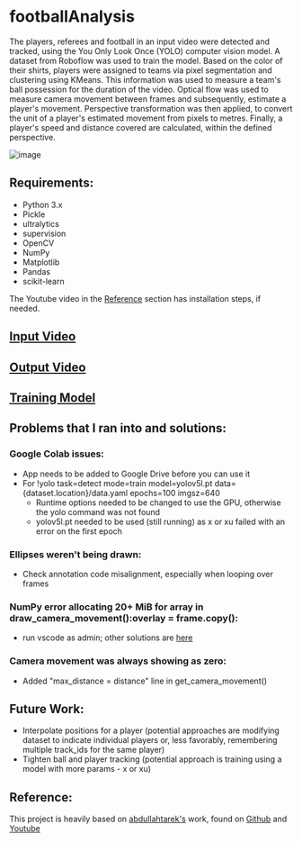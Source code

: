 # footballAnalysis
The players, referees and football in an input video were detected and tracked, using the You Only Look Once (YOLO) computer vision model. A dataset from Roboflow was used to train the model. Based on the color of their shirts, players were assigned to teams via pixel segmentation and clustering using KMeans. This information was used to measure a team's ball possession for the duration of the video. Optical flow was used to measure camera movement between frames and subsequently, estimate a player's movement. Perspective transformation was then applied, to convert the unit of a player's estimated movement from pixels to metres. Finally, a player's speed and  distance covered are calculated, within the defined perspective.

![image](https://github.com/ksarkara/footballAnalysis/assets/113844617/1f52c590-e0a7-4b4f-9f13-5047623ad377)

## Requirements:
- Python 3.x
- Pickle
- ultralytics
- supervision
- OpenCV
- NumPy
- Matplotlib
- Pandas
- scikit-learn
  
The Youtube video in the [Reference](https://github.com/ksarkara/footballAnalysis/blob/main/README.md#reference) section has installation steps, if needed.

## [Input Video](https://drive.google.com/file/d/1g_3Udg9BxMUkl_4EPLTd345vn8zzPpI4/view?usp=sharing)

## [Output Video](https://drive.google.com/file/d/1pLKxrznguuYUiTf1AmH3J61x5pBZGDqn/view?usp=sharing)

## [Training Model](https://drive.google.com/file/d/14R-DaMKO4PjsI04aDBjP6lnUzvDAixad/view?usp=sharing)

## Problems that I ran into and solutions:
### Google Colab issues:
- App needs to be added to Google Drive before you can use it
- For !yolo task=detect mode=train model=yolov5l.pt data={dataset.location}/data.yaml epochs=100 imgsz=640
  - Runtime options needed to be changed to use the GPU, otherwise the yolo command was not found
  - yolov5l.pt needed to be used (still running) as x or xu failed with an error on the first epoch

### Ellipses weren't being drawn:
- Check annotation code misalignment, especially when looping over frames

### NumPy error allocating 20+ MiB for array in draw_camera_movement():overlay = frame.copy():
- run vscode as admin; other solutions are [here](https://stackoverflow.com/questions/57507832/unable-to-allocate-array-with-shape-and-data-type)

### Camera movement was always showing as zero:
- Added "max_distance = distance" line in get_camera_movement()

## Future Work:
- Interpolate positions for a player (potential approaches are modifying dataset to indicate individual players or, less favorably, remembering multiple track_ids for the same player)
- Tighten ball and player tracking (potential approach is training using a model with more params - x or xu)

## Reference:
This project is heavily based on [abdullahtarek's](https://github.com/abdullahtarek) work, found on [Github](https://github.com/abdullahtarek/football_analysis) and [Youtube](https://www.youtube.com/watch?v=neBZ6huolkg)
